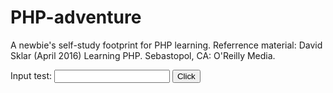 # PHP-adventure
A newbie's self-study footprint for PHP learning. Referrence material: David Sklar (April 2016) Learning PHP. Sebastopol, CA: O'Reilly Media.

<html>
    <head><title>Afei's PHP practice</title></head>
    <body>
        <form method="POST" action="phptest.php">
        Input test: <input type="text" name="zipcode"/>
        <button type="submit">Click</button>
        </form>
    </body>
</html>

<?php
$zipcode=trim($_POST['zipcode']);
$zip_length=strlen($zipcode);
if($zip_length!=5){
    print "please enter a zip code that is 5 characters long.";
}
?>
